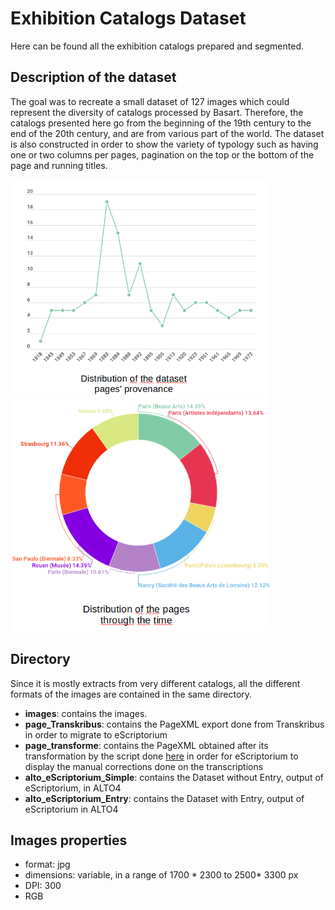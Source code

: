 # Exhibition Catalogs Dataset

Here can be found all the exhibition catalogs prepared and segmented.

## Description of the dataset
The goal was to recreate a small dataset of 127 images which could represent the diversity of catalogs processed by Basart. Therefore, the catalogs presented here go from the beginning of the 19th century to the end of the 20th century, and are from various part of the world. The dataset is also constructed in order to show the variety of typology such as having one or two columns per pages, pagination on the top or the bottom of the page and running titles.

<p class="float">
<img src="/images/nbre_pages_expo.png" height="350"/>
<img src="/images/repartition_expositions.png" height="370"/>
</p>

## Directory
Since it is mostly extracts from very different catalogs, all the different formats of the images are contained in the same directory.

- **images**: contains the images.
- **page_Transkribus**: contains the PageXML export done from Transkribus in order to migrate to eScriptorium
- **page_transforme**: contains the PageXML obtained after its transformation by the script done [here](https://github.com/Heresta/BAO_Stage_DH_ENS_2021/tree/main/CorrectionPageXMLeScriptorium) in order for eScriptorium to display the manual corrections done on the transcriptions
- **alto_eScriptorium_Simple**: contains the Dataset without Entry, output of eScriptorium, in ALTO4
- **alto_eScriptorium_Entry**: contains the Dataset with Entry, output of eScriptorium in ALTO4

## Images properties
- format: jpg
- dimensions: variable, in a range of 1700 * 2300 to 2500* 3300 px
- DPI: 300
- RGB
